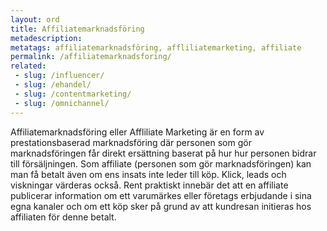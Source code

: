 ```yaml
---
layout: ord
title: Affiliatemarknadsföring
metadescription: 
metatags: affiliatemarknadsföring, affliliatemarketing, affiliate
permalink: /affiliatemarknadsforing/
related:
 - slug: /influencer/
 - slug: /ehandel/
 - slug: /contentmarketing/
 - slug: /omnichannel/
---
```


Affiliatemarknadsföring eller Affliliate Marketing är en form av prestationsbaserad marknadsföring där personen som gör marknadsföringen får direkt ersättning baserat på hur hur personen bidrar till försäljningen. Som affiliate (personen som gör marknadsföringen) kan man få betalt även om ens insats inte leder till köp. Klick, leads och viskningar värderas också. Rent praktiskt innebär det att en affiliate publicerar information om ett varumärkes eller företags erbjudande i sina egna kanaler och om ett köp sker på grund av att kundresan initieras hos affiliaten för denne betalt.